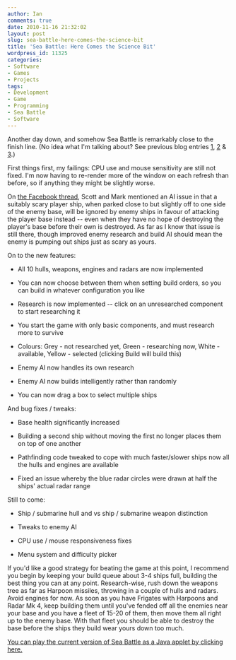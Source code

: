 ```yaml
---
author: Ian
comments: true
date: 2010-11-16 21:32:02
layout: post
slug: sea-battle-here-comes-the-science-bit
title: 'Sea Battle: Here Comes the Science Bit'
wordpress_id: 11325
categories:
- Software
- Games
- Projects
tags:
- Development
- Game
- Programming
- Sea Battle
- Software
---
```


Another day down, and somehow Sea Battle is remarkably close to the finish line.  (No idea what I'm talking about?  See previous blog entries [1](/blog/game-idea-spam-time), [2](/blog/sea-battle-now-with-more-processing) & [3](/blog/sea-battle-thats-what-guns-are-for).)

First things first, my failings: CPU use and mouse sensitivity are still not fixed.  I'm now having to re-render more of the window on each refresh than before, so if anything they might be slightly worse.

On [the Facebook thread](http://www.facebook.com/notes/ian-renton/sea-battle-thats-what-guns-are-for/500597827278), Scott and Mark mentioned an AI issue in that a suitably scary player ship, when parked close to but slightly off to one side of the enemy base, will be ignored by enemy ships in favour of attacking the player base instead -- even when they have no hope of destroying the player's base before their own is destroyed.  As far as I know that issue is still there, though improved enemy research and build AI should mean the enemy is pumping out ships just as scary as yours.

On to the new features:

	
  * All 10 hulls, weapons, engines and radars are now implemented

	
  * You can now choose between them when setting build orders, so you can build in whatever configuration you like

	
  * Research is now implemented -- click on an unresearched component to start researching it

	
  * You start the game with only basic components, and must research more to survive

	
  * Colours: Grey - not researched yet, Green - researching now, White - available, Yellow - selected (clicking Build will build this)

	
  * Enemy AI now handles its own research

	
  * Enemy AI now builds intelligently rather than randomly

	
  * You can now drag a box to select multiple ships
  

And bug fixes / tweaks:

	
  * Base health significantly increased

	
  * Building a second ship without moving the first no longer places them on top of one another

	
  * Pathfinding code tweaked to cope with much faster/slower ships now all the hulls and engines are available

	
  * Fixed an issue whereby the blue radar circles were drawn at half the ships' actual radar range

  

Still to come:

	
  * Ship / submarine hull and vs ship / submarine weapon distinction

	
  * Tweaks to enemy AI

	
  * CPU use / mouse responsiveness fixes

	
  * Menu system and difficulty picker

  

If you'd like a good strategy for beating the game at this point, I recommend you begin by keeping your build queue about 3-4 ships full, building the best thing you can at any point.  Research-wise, rush down the weapons tree as far as Harpoon missiles, throwing in a couple of hulls and radars.  Avoid engines for now.  As soon as you have Frigates with Harpoons and Radar Mk 4, keep building them until you've fended off all the enemies near your base and you have a fleet of 15-20 of them, then move them all right up to the enemy base.  With that fleet you should be able to destroy the base before the ships they build wear yours down too much.

[You can play the current version of Sea Battle as a Java applet by clicking here.](http://files.ianrenton.com/Sea_Battle/)

